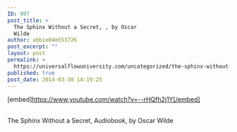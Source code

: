 ```yaml
---
ID: 997
post_title: >
  The Sphinx Without a Secret, , by Oscar
  Wilde
author: abbie04m553726
post_excerpt: ""
layout: post
permalink: >
  https://universalflowuniversity.com/uncategorized/the-sphinx-without-a-secret-by-oscar-wilde/
published: true
post_date: 2014-03-30 14:19:25
---
```

[embed]https://www.youtube.com/watch?v=--rHQfh2j1Y[/embed]</br></br>
<p>The Sphinx Without a Secret, Audiobook, by Oscar Wilde</p>